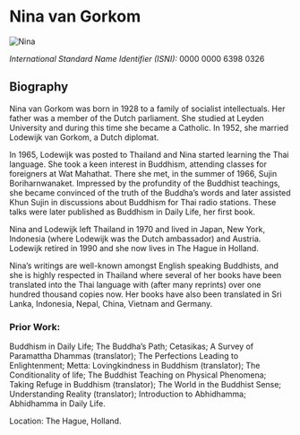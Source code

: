 # Nina van Gorkom

![Nina](https://alwell.github.io/Book_details/nina.jpg)

*International Standard Name Identifier (ISNI):* 0000 0000 6398 0326

## Biography

Nina van Gorkom was born in 1928 to a family of socialist intellectuals. Her father was a member of the Dutch parliament. She studied at Leyden University and during this time she became a Catholic. In 1952, she married Lodewijk van Gorkom, a Dutch diplomat.

In 1965, Lodewijk was posted to Thailand and Nina started learning the Thai language. She took a keen interest in Buddhism, attending classes for foreigners at Wat Mahathat. There she met, in the summer of 1966, Sujin Boriharnwanaket. Impressed by the profundity of the Buddhist teachings, she became convinced of the truth of the Buddha’s words and later assisted Khun Sujin in discussions about Buddhism for Thai radio stations. These talks were later published as Buddhism in Daily Life, her first book.

Nina and Lodewijk left Thailand in 1970 and lived in Japan, New York, Indonesia (where Lodewijk was the Dutch ambassador) and Austria. Lodewijk retired in 1990 and she now lives in The Hague in Holland.

Nina’s writings are well-known amongst English speaking Buddhists, and she is highly respected in Thailand where several of her books have been translated into the Thai language with (after many reprints) over one hundred thousand copies now. Her books have also been translated in Sri Lanka, Indonesia, Nepal, China, Vietnam and Germany.

### Prior Work:

Buddhism in Daily Life; The Buddha’s Path; Cetasikas; A Survey of Paramattha Dhammas (translator); The Perfections Leading to Enlightenment; Metta: Lovingkindness in Buddhism (translator); The Conditionality of life; The Buddhist Teaching on Physical Phenomena; Taking Refuge in Buddhism (translator); The World in the Buddhist Sense; Understanding Reality (translator); Introduction to Abhidhamma; Abhidhamma in Daily Life.

Location: The Hague, Holland.
